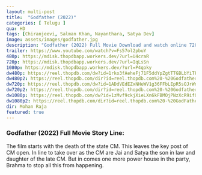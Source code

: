 ```yaml
---
layout: multi-post
title:  "Godfather (2022)"
categories: [ Telugu ]
qua: HD
tags: [Chiranjeevi, Salman Khan, Nayanthara, Satya Dev]
image: assets/images/godfather.jpg
description: "Godfather (2022) Full Movie Download and watch online 720p low file size 500 mb."
trailer: https://www.youtube.com/watch?v=Fs57ol2pbuY
480p: https://mdisk.thopdbapp.workers.dev/?url=U4craR
720p: https://mdisk.thopdbapp.workers.dev/?url=IqLsSn
1080p: https://mdisk.thopdbapp.workers.dev/?url=P4qoky
dw480p: https://reel.thopdb.com/dw?id=1rko3fAeheFj71F5ddYpZgtTTGBLbYiTF
dw480p2: https://reel.thopdb.com/dir?id=reel.thopdb.com%20-%20Godfather_(2022)_Telugu_HQ_HDRip_-_400MB_-_x264_-_AAC_-_ESub.mkv
dw720p: https://reel.thopdb.com/dw?id=1ADdVEdEZxNHeWV1g36FFbLEpR5sOJrWn
dw720p2: https://reel.thopdb.com/dir?id=reel.thopdb.com%20-%20Godfather_(2022)_Telugu_HQ_HDRip_-_720p_-_HEVC_-_(DD5.1_-_192Kbps__AAC)_-_900MB_-_ESub.mkv
dw1080p: https://reel.thopdb.com/dw?id=1zMvf9ckjXieLXn6kFBMOjPNzXcR9ifQP
dw1080p2: https://reel.thopdb.com/dir?id=reel.thopdb.com%20-%20GodFather%20(2022)%201080p%20NF%20WEBRip%20x264%20[Telugu%20(DD+%205.1%20-%20384Kbps%20+%20AAC%202.0)]%20ESubs_GTM-TAE.mkv
dir: Mohan Raja
featured: true
---
```


### Godfather (2022) Full Movie Story Line:
The film starts with the death of the state CM. This leaves the key post of CM open. In line to take over as the CM are Jai and Satya the son in law and daughter of the late CM. But in comes one more power house in the party, Brahma to stop all this from happening.

